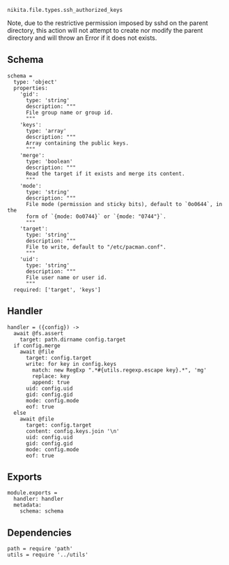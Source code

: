 
`nikita.file.types.ssh_authorized_keys`

Note, due to the restrictive permission imposed by sshd on the parent directory,
this action will not attempt to create nor modify the parent directory and will
throw an Error if it does not exists.

## Schema

    schema =
      type: 'object'
      properties:
        'gid':
          type: 'string'
          description: """
          File group name or group id.
          """
        'keys':
          type: 'array'
          description: """
          Array containing the public keys.
          """
        'merge':
          type: 'boolean'
          description: """
          Read the target if it exists and merge its content.
          """
        'mode':
          type: 'string'
          description: """
          File mode (permission and sticky bits), default to `0o0644`, in the
          form of `{mode: 0o0744}` or `{mode: "0744"}`.
          """
        'target':
          type: 'string'
          description: """
          File to write, default to "/etc/pacman.conf".
          """
        'uid':
          type: 'string'
          description: """
          File user name or user id.
          """
      required: ['target', 'keys']

## Handler

    handler = ({config}) ->
      await @fs.assert
        target: path.dirname config.target
      if config.merge
        await @file
          target: config.target
          write: for key in config.keys
            match: new RegExp ".*#{utils.regexp.escape key}.*", 'mg'
            replace: key
            append: true
          uid: config.uid
          gid: config.gid
          mode: config.mode
          eof: true
      else
        await @file
          target: config.target
          content: config.keys.join '\n'
          uid: config.uid
          gid: config.gid
          mode: config.mode
          eof: true
      

## Exports

    module.exports =
      handler: handler
      metadata:
        schema: schema

## Dependencies

    path = require 'path'
    utils = require '../utils'
